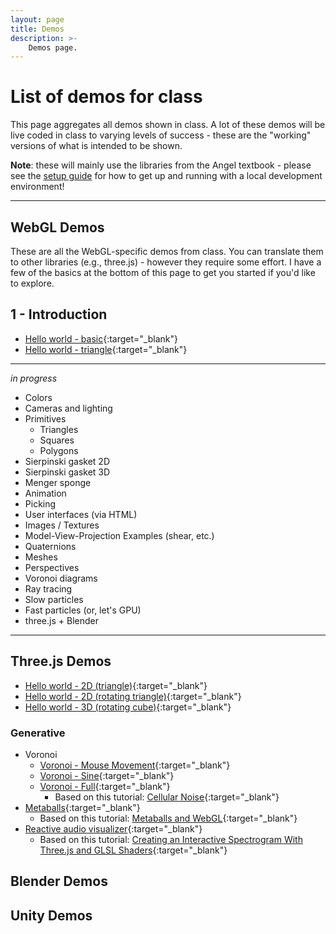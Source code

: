 ```yaml
---
layout: page
title: Demos
description: >-
    Demos page.
---
```


# List of demos for class

This page aggregates all demos shown in class.  A lot of these demos will be live coded in class to varying levels of success - these are the "working" versions of what is intended to be shown.

**Note**: these will mainly use the libraries from the Angel textbook - please see the [setup guide](setup.md) for how to get up and running with a local development environment!  

---

## WebGL Demos

These are all the WebGL-specific demos from class.  You can translate them to other libraries (e.g., three.js) - however they require some effort.  I have a few of the basics at the bottom of this page to get you started if you'd like to explore.

## 1 - Introduction

* [Hello world - basic](hello-world-basic.html){:target="_blank"}
* [Hello world - triangle](triangle.html){:target="_blank"}


---

*in progress*

* Colors
* Cameras and lighting
* Primitives
  * Triangles
  * Squares
  * Polygons
* Sierpinski gasket 2D
* Sierpinski gasket 3D 
* Menger sponge
* Animation
* Picking
* User interfaces (via HTML)
* Images / Textures
* Model-View-Projection Examples (shear, etc.)
* Quaternions
* Meshes
* Perspectives
* Voronoi diagrams
* Ray tracing
* Slow particles
* Fast particles (or, let's GPU)
* three.js + Blender

--- 

## Three.js Demos

* [Hello world - 2D (triangle)](hello-world-triangle.html){:target="_blank"}
* [Hello world - 2D (rotating triangle)](hello-world-triangle-rotate.html){:target="_blank"}
* [Hello world - 3D (rotating cube)](hello-world-cube.html){:target="_blank"}

### Generative

* Voronoi
  * [Voronoi - Mouse Movement](voronoi-mouse.html){:target="_blank"}
  * [Voronoi - Sine](voronoi-sin.html){:target="_blank"}
  * [Voronoi - Full](voronoi-full.html){:target="_blank"}
    * Based on this tutorial: [Cellular Noise](https://thebookofshaders.com/12/){:target="_blank"}
* [Metaballs](metaballs.html){:target="_blank"}
  * Based on this tutorial: [Metaballs and WebGL](http://jamie-wong.com/2016/07/06/metaballs-and-webgl/){:target="_blank"}
* [Reactive audio visualizer](reactive-viz.html){:target="_blank"} 
    * Based on this tutorial: [Creating an Interactive Spectrogram With Three.js and GLSL Shaders](https://calebgannon.com/2021/01/09/spectrogram-with-three-js-and-glsl-shaders/){:target="_blank"}

## Blender Demos

## Unity Demos